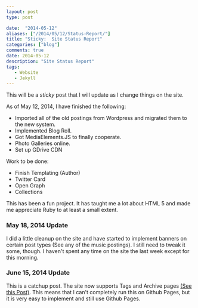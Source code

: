 ```yaml
---
layout: post
type: post

date:  "2014-05-12"
aliases: ["/2014/05/12/Status-Report/"]
title: "Sticky:  Site Status Report"
categories: ["blog"]
comments: true
date: 2014-05-12
description: "Site Status Report"
tags:
   - Website
   - Jekyll
---
```

This will be a *sticky* post that I will update as I change things on the site.

As of May 12, 2014, I have finished the following:

+   Imported all of the old postings from Wordpress and migrated them to the new system.
+   Implemented Blog Roll.
+   Got MediaElements.JS to finally cooperate.
+   Photo Galleries online.
+   Set up GDrive CDN

Work to be done:

+   Finish Templating (Author)
+   Twitter Card
+   Open Graph
+   Collections

This has been a fun project.  It has taught me a lot about HTML 5 and made me appreciate Ruby to at least a small extent.

### May 18, 2014 Update

I did a little cleanup on the site and have started to implement banners on certain post types (See any of the music postings).  I still need to tweak it some, though.  I haven't spent any time on the site the last week except for this morning.

### June 15, 2014 Update

This is a catchup post.  The site now supports Tags and Archive pages [(See this Post)](http://jeffreyrandow.org/2014/05/30/Tag-Support/).  This means that I  can't completely run this on Github Pages, but it is very easy to implement and still use Github Pages.
